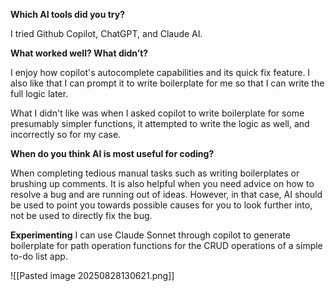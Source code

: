 **Which AI tools did you try?**

I tried Github Copilot, ChatGPT, and Claude AI.

**What worked well? What didn’t?**

I enjoy how copilot's autocomplete capabilities and its quick fix feature. I also like that I can prompt it to write boilerplate for me so that I can write the full logic later.

What I didn't like was when I asked copilot to write boilerplate for some presumably simpler functions, it attempted to write the logic as well, and incorrectly so for my case. 

**When do you think AI is most useful for coding?**

When completing tedious manual tasks such as writing boilerplates or brushing up comments. It is also helpful when you need advice on how to resolve a bug and are running out of ideas. However, in that case, AI should be used to point you towards possible causes for you to look further into, not be used to directly fix the bug.

**Experimenting**
I can use Claude Sonnet through copilot to generate boilerplate for path operation functions for the CRUD operations of a simple to-do list app. 

![[Pasted image 20250828130621.png]]
